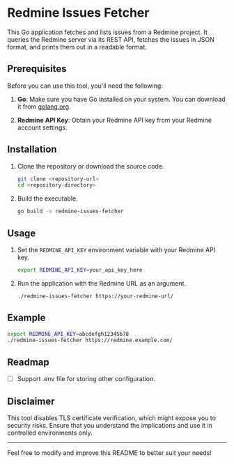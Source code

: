 # Redmine Issues Fetcher

This Go application fetches and lists issues from a Redmine project. It queries the Redmine server via its REST API, fetches the issues in JSON format, and prints them out in a readable format.

## Prerequisites

Before you can use this tool, you'll need the following:

1. **Go**: Make sure you have Go installed on your system. You can download it from [golang.org](https://golang.org/).

2. **Redmine API Key**: Obtain your Redmine API key from your Redmine account settings.

## Installation

1. Clone the repository or download the source code.

    ```sh
    git clone <repository-url>
    cd <repository-directory>
    ```

2. Build the executable.

    ```sh
    go build -o redmine-issues-fetcher
    ```

## Usage

1. Set the `REDMINE_API_KEY` environment variable with your Redmine API key.

    ```sh
    export REDMINE_API_KEY=your_api_key_here
    ```

2. Run the application with the Redmine URL as an argument.

    ```sh
    ./redmine-issues-fetcher https://your-redmine-url/
    ```

## Example

```sh
export REDMINE_API_KEY=abcdefgh12345678
./redmine-issues-fetcher https://redmine.example.com/
```

## Readmap

- [ ] Support .env file for storing other configuration.

## Disclaimer

This tool disables TLS certificate verification, which might expose you to security risks. Ensure that you understand the implications and use it in controlled environments only.

---

Feel free to modify and improve this README to better suit your needs!